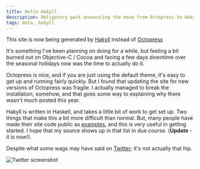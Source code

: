 ```yaml
---
title: Hello Hakyll
description: Obligatory post announcing the move from Octopress to Hakyll
tags: meta, hakyll
---
```


This site is now being generated by [Hakyll](http://jaspervdj.be/hakyll/)
instead of [Octopress](http://octopress.org)

It's something I've been planning on doing for a while, but feeling a bit burned
out on Objective-C / Cocoa and facing a few days downtime over the seasonal
holidays now was the time to actually do it.

Octopress is nice, and if you are just using the default theme, it's easy to get
up and running fairly quickly. But I found that updating the site for new
versions of Octopress was fragile. I actually managed to break the installation,
somehow, and that goes some way to explaining why there wasn't much posted this
year.

Hakyll is written in Haskell, and takes a little bit of work to get set up. Two
things that make this a bit more difficult than normal. But, many people have
made their site code public as
[examples](http://jaspervdj.be/hakyll/examples.html), and this is very useful
in getting started. I hope that my source shows up in that list in due
course. (**Update** - it is now!).

Despite what some wags may have said on
[Twitter](https://twitter.com/alexrozanski/status/415797308220264448); it's not
actually that hip.

![Twitter screenshot](http://images.abizern.org/2013/12/hakyll-hipster.png)


